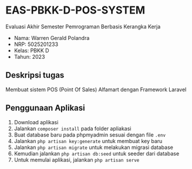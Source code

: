 # EAS-PBKK-D-POS-SYSTEM
Evaluasi Akhir Semester Pemrograman Berbasis Kerangka Kerja

- Nama: Warren Gerald Polandra
- NRP: 5025201233
- Kelas: PBKK D
- Tahun: 2023

## Deskripsi tugas

Membuat sistem POS (Point Of Sales) Alfamart dengan Framework Laravel

## Penggunaan Aplikasi

1. Download aplikasi
2. Jalankan `composer install` pada folder apliakasi
3. Buat database baru pada phpmyadmin sesuai dengan file `.env`
4. Jalankan `php artisan key:generate` untuk membuat key baru
5. Jalankan `php artisan migrate` untuk melakukan migrasi database
6. Kemudian jalankan `php artisan db:seed` untuk seeder dari database
7. Untuk memulai aplikasi, jalankan `php artisan serve`
